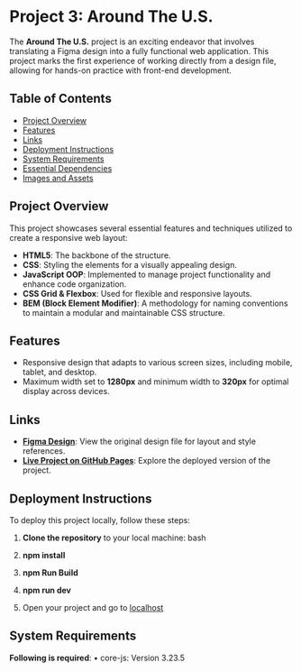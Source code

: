 # Project 3: Around The U.S.

The **Around The U.S.** project is an exciting endeavor that involves translating a Figma design into a fully functional web application. This project marks the first experience of working directly from a design file, allowing for hands-on practice with front-end development.

## Table of Contents

- [Project Overview](#project-overview)
- [Features](#features)
- [Links](#links)
- [Deployment Instructions](#deployment-instructions)
- [System Requirements](#system-requirements)
- [Essential Dependencies](#essential-dependencies)
- [Images and Assets](#images-and-assets)

## Project Overview

This project showcases several essential features and techniques utilized to create a responsive web layout:

- **HTML5**: The backbone of the structure.
- **CSS**: Styling the elements for a visually appealing design.
- **JavaScript OOP**: Implemented to manage project functionality and enhance code organization.
- **CSS Grid & Flexbox**: Used for flexible and responsive layouts.
- **BEM (Block Element Modifier)**: A methodology for naming conventions to maintain a modular and maintainable CSS structure.

## Features

- Responsive design that adapts to various screen sizes, including mobile, tablet, and desktop.
- Maximum width set to **1280px** and minimum width to **320px** for optimal display across devices.

## Links

- **[Figma Design](https://www.figma.com/file/ii4xxsJ0ghevUOcssTlHZv/Sprint-3%3A-Around-the-US?node-id=0%3A1)**: View the original design file for layout and style references.
- **[Live Project on GitHub Pages](https://moorek11c.github.io/se_project_aroundtheus/)**: Explore the deployed version of the project.

## Deployment Instructions

To deploy this project locally, follow these steps:

1. **Clone the repository** to your local machine:
   bash

2. **npm install**

3. **npm Run Build**

4. **npm run dev**

5. Open your project and go to [localhost](http://localhost:8080)

## System Requirements

**Following is required**: 
	•	core-js: Version 3.23.5

